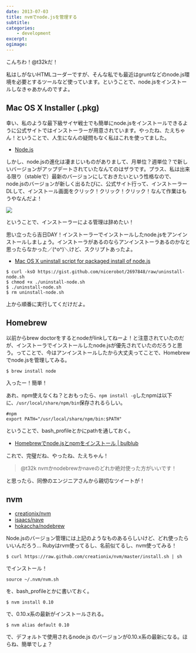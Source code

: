 ```yaml
---
date: 2013-07-03
title: nvmでnode.jsを管理する
subtitle:
categories: 
    - development
excerpt:
ogimage:
---
```


こんちわ！@t32kだ！

私はしがないHTMLコーダーですが、そんな私でも最近はgruntなどのnode.js環境を必要とするツールなど使っています。ということで、node.jsをインストールしなきゃあかんのですよ。

## Mac OS X Installer (.pkg)

幸い、私のような最下級サイヤ戦士でも簡単にnode.jsをインストールできるように公式サイトではインストーラーが用意されています。やったね、たえちゃん！ということで、人生になんの疑問もなく私はこれを使ってました。

+ [Node.js](https://nodejs.org/)

しかし、node.jsの進化は凄まじいものがありまして、月単位？週単位？で新しいバージョンがアップデートされていたなんてのはザラです。プラス、私は出来る限り（stableで）最新のバージョンにしておきたいという性格なので、node.jsのバージョンが新しく出るたびに、公式サイト行って、インストーラーDLして、インストール画面をクリック！クリック！クリック！なんて作業はもうやなんだよ！

![](http://t32k.me/static/blog/2013/07/537090ed538f9d4ad7649e9ba5cb040b.png)

ということで、インストーラーによる管理は辞めたい！

思い立ったら吉日DAY！インストーラーでインストールしたnode.jsをアンインストールしましょう。インストーラがあるのならアンインストーラあるのかなと思ったらなかった／(^o^)＼けど、スクリプトあったよ。

+ [Mac OS X uninstall script for packaged install of node.js](https://gist.github.com/nicerobot/2697848)

```shell
$ curl -ksO https://gist.github.com/nicerobot/2697848/raw/uninstall-node.sh
$ chmod +x ./uninstall-node.sh
$ ./uninstall-node.sh
$ rm uninstall-node.sh
```

上から順番に実行してくだけだよ。


## Homebrew

以前からbrew doctorをするとnodeがlinkしてねーよ！と注意されていたのだが、インストーラでインストールしたnode.jsが優先されていたのだろうと思う。ってことで、今はアンインストールしたから大丈夫ってことで、Homebrewでnode.jsを管理してみる。

```shell
$ brew install node
```

入ったー！簡単！

あれ、npm使えなくね？とおもったら、`npm install -g`したnpmは以下に、`/usr/local/share/npm/bin`保存されるらしい。

```shell
#npm
export PATH="/usr/local/share/npm/bin:$PATH"
```

ということで、bash_profileとかにpathを通しておく。

+ [Homebrewでnode.jsとnpmをインストール | bulblub](http://bulblub.com/2013/04/20/install_nodejs_with_homebrew/)

これで、完璧だね、やったね、たえちゃん！

> @t32k nvmかnodebrewかnaveのどれか絶対使った方がいいです！

と思ったら、同僚のエンジニアさんから親切なツイートが！

## nvm

+ [creationix/nvm](https://github.com/creationix/nvm)
+ [isaacs/nave](https://github.com/isaacs/nave)
+ [hokaccha/nodebrew](https://github.com/hokaccha/nodebrew)

Node.jsのバージョン管理には上記のようなものあるらしいけど、どれ使ったらいいんだろう... Rubyはrvm使ってるし、名前似てるし、nvm使ってみる！

```shell
$ curl https://raw.github.com/creationix/nvm/master/install.sh | sh
```

でインストール！

```shell
source ~/.nvm/nvm.sh
```

を、bash_profileとかに書いておく。

```shell
$ nvm install 0.10
```

で、0.10.x系の最新がインストールされる。

```shell
$ nvm alias default 0.10
```

で、デフォルトで使用されるnode.js のバージョンが0.10.x系の最新になる。ほらね、簡単でしょ？